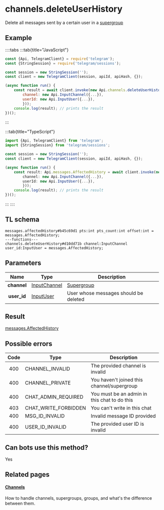 # channels.deleteUserHistory

Delete all messages sent by a certain user in a [supergroup](https://core.telegram.org/api/channel)

## Example

::::tabs
:::tab{title="JavaScript"}

```js
const {Api, TelegramClient} = require('telegram');
const {StringSession} = require('telegram/sessions');

const session = new StringSession('');
const client = new TelegramClient(session, apiId, apiHash, {});

(async function run() {
    const result = await client.invoke(new Api.channels.deleteUserHistory({
		channel: new Api.InputChannel({...}),
		userId: new Api.InputUser({...}),
		}));
    console.log(result); // prints the result
})();

```

:::

:::tab{title="TypeScript"}

```ts
import {Api, TelegramClient} from 'telegram';
import {StringSession} from 'telegram/sessions';

const session = new StringSession('');
const client = new TelegramClient(session, apiId, apiHash, {});

(async function run() {
    const result: Api.messages.AffectedHistory = await client.invoke(new Api.channels.deleteUserHistory({
		channel: new Api.InputChannel({...}),
		userId: new Api.InputUser({...}),
		}));
    console.log(result); // prints the result
})();

```

:::
::::

## TL schema

```
messages.affectedHistory#b45c69d1 pts:int pts_count:int offset:int = messages.AffectedHistory;
---functions---
channels.deleteUserHistory#d10dd71b channel:InputChannel user_id:InputUser = messages.AffectedHistory;
```

## Parameters

|    Name     | Type                                                        | Description                                         |
| :---------: | ----------------------------------------------------------- | --------------------------------------------------- |
| **channel** | [InputChannel](https://core.telegram.org/type/InputChannel) | [Supergroup](https://core.telegram.org/api/channel) |
| **user_id** | [InputUser](https://core.telegram.org/type/InputUser)       | User whose messages should be deleted               |

## Result

[messages.AffectedHistory](https://core.telegram.org/type/messages.AffectedHistory)

## Possible errors

| Code | Type                 | Description                                  |
| :--: | -------------------- | -------------------------------------------- |
| 400  | CHANNEL_INVALID      | The provided channel is invalid              |
| 400  | CHANNEL_PRIVATE      | You haven't joined this channel/supergroup   |
| 400  | CHAT_ADMIN_REQUIRED  | You must be an admin in this chat to do this |
| 403  | CHAT_WRITE_FORBIDDEN | You can't write in this chat                 |
| 400  | MSG_ID_INVALID       | Invalid message ID provided                  |
| 400  | USER_ID_INVALID      | The provided user ID is invalid              |

## Can bots use this method?

Yes

## Related pages

#### [Channels](https://core.telegram.org/api/channel)

How to handle channels, supergroups, groups, and what's the difference between them.
